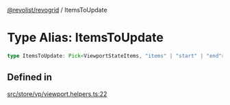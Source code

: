[@revolist/revogrid](README.md) / ItemsToUpdate

# Type Alias: ItemsToUpdate

```ts
type ItemsToUpdate: Pick<ViewportStateItems, "items" | "start" | "end">;
```

## Defined in

[src/store/vp/viewport.helpers.ts:22](https://github.com/revolist/revogrid/blob/8d359a6641aa3d85978ae1d816f404366e0fe6c4/src/store/vp/viewport.helpers.ts#L22)

